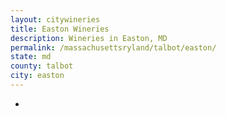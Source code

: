```yaml
---
layout: citywineries
title: Easton Wineries
description: Wineries in Easton, MD
permalink: /massachusettsryland/talbot/easton/
state: md
county: talbot
city: easton
---
```

-
